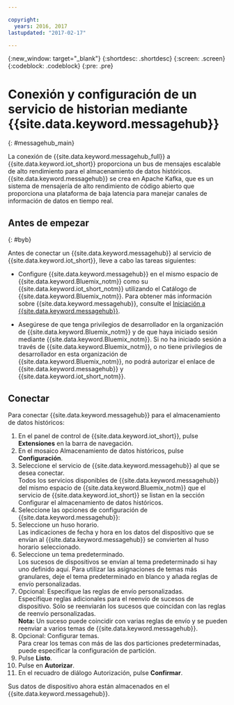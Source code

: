 ```yaml
---

copyright:
  years: 2016, 2017
lastupdated: "2017-02-17"

---
```


{:new_window: target="\_blank"}
{:shortdesc: .shortdesc}
{:screen: .screen}
{:codeblock: .codeblock}
{:pre: .pre}

# Conexión y configuración de un servicio de historian mediante {{site.data.keyword.messagehub}}  
{: #messagehub_main}

La conexión de {{site.data.keyword.messagehub_full}} a {{site.data.keyword.iot_short}} proporciona un bus de mensajes escalable de alto rendimiento para el almacenamiento de datos históricos. {{site.data.keyword.messagehub}} se crea en Apache Kafka, que es un sistema de mensajería de alto rendimiento de código abierto que proporciona una plataforma de baja latencia para manejar canales de información de datos en tiempo real.

## Antes de empezar  
{: #byb}

Antes de conectar un {{site.data.keyword.messagehub}} al servicio de {{site.data.keyword.iot_short}}, lleve a cabo las tareas siguientes:

- Configure {{site.data.keyword.messagehub}} en el mismo espacio de {{site.data.keyword.Bluemix_notm}} como su {{site.data.keyword.iot_short_notm}} utilizando el Catálogo de {{site.data.keyword.Bluemix_notm}}. Para obtener más información sobre {{site.data.keyword.messagehub}}, consulte el [Iniciación a {{site.data.keyword.messagehub}}](https://console.{DomainName}/docs/services/MessageHub/index.html).

- Asegúrese de que tenga privilegios de desarrollador en la organización de {{site.data.keyword.Bluemix_notm}} y de que haya iniciado sesión mediante {{site.data.keyword.Bluemix_notm}}. Si no ha iniciado sesión a través de {{site.data.keyword.Bluemix_notm}}, o no tiene privilegios de desarrollador en esta organización de {{site.data.keyword.Bluemix_notm}}, no podrá autorizar el enlace de {{site.data.keyword.messagehub}} y {{site.data.keyword.iot_short_notm}}.

## Conectar

Para conectar {{site.data.keyword.messagehub}} para el almacenamiento de datos históricos:

1. En el panel de control de {{site.data.keyword.iot_short}}, pulse **Extensiones** en la barra de navegación.
2. En el mosaico Almacenamiento de datos históricos, pulse **Configuración**.
4. Seleccione el servicio de {{site.data.keyword.messagehub}} al que se desea conectar.  
Todos los servicios disponibles de {{site.data.keyword.messagehub}} del mismo espacio de {{site.data.keyword.Bluemix_notm}} que el servicio de {{site.data.keyword.iot_short}} se listan en la sección Configurar el almacenamiento de datos históricos.
5. Seleccione las opciones de configuración de {{site.data.keyword.messagehub}}:
 1. Seleccione un huso horario.  
 Las indicaciones de fecha y hora en los datos del dispositivo que se envían al {{site.data.keyword.messagehub}} se convierten al huso horario seleccionado.
 2. Seleccione un tema predeterminado.  
 Los sucesos de dispositivos se envían al tema predeterminado si hay uno definido aquí. Para utilizar las asignaciones de temas más granulares, deje el tema predeterminado en blanco y añada reglas de envío personalizadas.
 3. Opcional: Especifique las reglas de envío personalizadas.  
 Especifique reglas adicionales para el reenvío de sucesos de dispositivo. Sólo se reenviarán los sucesos que coincidan con las reglas de reenvío personalizadas.  
 **Nota:** Un suceso puede coincidir con varias reglas de envío y se pueden reenviar a varios temas de {{site.data.keyword.messagehub}}.
 4. Opcional: Configurar temas.  
 Para crear los temas con más de las dos particiones predeterminadas, puede especificar la configuración de partición.
 5. Pulse **Listo**.
5. Pulse en **Autorizar**.
6. En el recuadro de diálogo Autorización, pulse **Confirmar**.

Sus datos de dispositivo ahora están almacenados en el {{site.data.keyword.messagehub}}.
